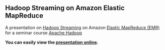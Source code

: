 ## Hadoop Streaming on Amazon Elastic MapReduce

A presentation on [Hadoop Streaming](http://hadoop.apache.org/docs/current/hadoop-mapreduce-client/hadoop-mapreduce-client-core/HadoopStreaming.html) on Amazon [Elastic MapReduce (EMR)](http://aws.amazon.com/elasticmapreduce/) for a seminar course [Apache Hadoop](http://www.cs.tut.fi/~aaltone3/kurssit/hadoop/)

**You can easily view the [presentation online](presentation/README.md).**
